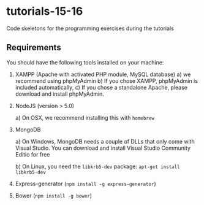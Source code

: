 # tutorials-15-16
Code skeletons for the programming exercises during the tutorials


## Requirements ##

You should have the following tools installed on your machine:

1. XAMPP (Apache with activated PHP module, MySQL database)
    a) we recommend using phpMyAdmin
    b) If you chose XAMPP, phpMyAdmin is included automatically,
    c) If you chose a standalone Apache, please download and install phpMyAdmin.
2. NodeJS (version > 5.0)

    a) On OSX, we recommend installing this with `homebrew` 
3. MongoDB

    a) On Windows, MongoDB needs a couple of DLLs that only come with Visual Studio. You can download 
     and install Visual Studio Community Editio for free
     
    b) On Linux, you need the `libkrb5-dev` package: `apt-get install libkrb5-dev`

4. Express-generator (`npm install -g express-generator`)
6. Bower (`npm install -g bower`)